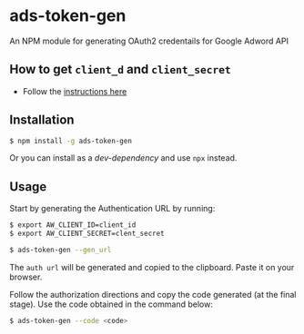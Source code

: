 # ads-token-gen
An NPM module for generating OAuth2 credentails for Google Adword API

## How to get `client_d` and `client_secret`

- Follow the [instructions here](https://developers.google.com/adwords/api/docs/guides/authentication)

## Installation

```bash
$ npm install -g ads-token-gen
```

Or you can install as a _dev-dependency_ and use `npx` instead.

## Usage

Start by generating the Authentication URL by running:

```bash
$ export AW_CLIENT_ID=client_id
$ export AW_CLIENT_SECRET=clent_secret
```

```bash
$ ads-token-gen --gen_url
```

The `auth url` will be generated and copied to the clipboard. Paste it on your browser.

Follow the authorization directions and copy the code generated (at the final stage). Use the code obtained in the command below:

```bash
$ ads-token-gen --code <code>
```
